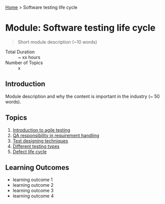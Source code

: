 [Home](../README.md) > Software testing life cycle

# Module: Software testing life cycle

> Short module description (~10 words)

<dl>
<dt>Total Duration</dt>
<dd>~ xx hours</dd>
<dt>Number of Topics</dt>
<dd>x</dd>
</dl>

## Introduction

Module description and why the content is important in the industry (~ 50 words).

## Topics

1. [Introduction to agile testing](./01-topic-a.md)
2. [QA responsibility in requirement handling](./01-topic-a.md)
3. [Test designing techniques](./01-topic-a.md)
4. [Different testing types](./01-topic-a.md)
5. [Defect life cycle](./01-topic-a.md)

## Learning Outcomes

- learning outcome 1
- learning outcome 2
- learning outcome 3
- learning outcome 4
